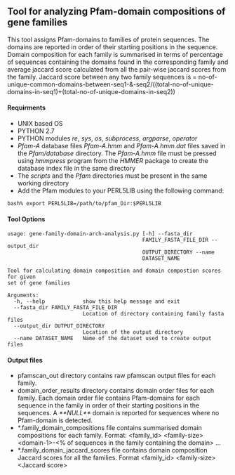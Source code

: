 ## Tool for analyzing Pfam-domain compositions of gene families
This tool assigns Pfam-domains to families of protein sequences. The domains are reported in order of their starting positions in the sequence. Domain composition for each family is summarised in terms of percentage of sequences containing the domains found in the corresponding family and average jaccard score calculated from all the pair-wise jaccard scores from the family. Jaccard score between any two family sequences is = no-of-unique-common-domains-between-seq1-&-seq2/((total-no-of-unique-domains-in-seq1)+(total-no-of-unique-domains-in-seq2)) 

#### Requirments
* UNIX based OS
* PYTHON 2.7
* PYTHON modules _re_, _sys_, _os_, _subprocess_, _argparse_, _operator_
* _Pfam-A_ database files _Pfam-A.hmm_ and _Pfam-A.hmm.dat_ files saved in the _Pfam\/database_ directory. The _Pfam-A.hmm_ file must be pressed using _hmmpress_ program from the _HMMER_ package to create the database index file in the same directory
* The _scripts_ and the _Pfam_ directories must be present in the same working directory
* Add the Pfam modules to your PERL5LIB using the following command:
```
bash% export PERL5LIB=/path/to/pfam_Dir:$PERL5LIB
```

#### Tool Options
```
usage: gene-family-domain-arch-analysis.py [-h] --fasta_dir
                                           FAMILY_FASTA_FILE_DIR --output_dir
                                           OUTPUT_DIRECTORY --name
                                           DATASET_NAME

Tool for calculating domain composition and domain compostion scores for given
set of gene families

Arguments:
  -h, --help            show this help message and exit
  --fasta_dir FAMILY_FASTA_FILE_DIR
                        Location of directory containing family fasta files
  --output_dir OUTPUT_DIRECTORY
                        Location of the output directory
  --name DATASET_NAME   Name of the dataset used to create output files

```

#### Output files
* pfamscan\_out directory contains raw pfamscan output files for each family.
* domain\_order\_results directory contains domain order files for each family. Each domain order file contains Pfam-domains for each sequence in the family in order of their starting positions in the sequences. A _\*\*NULL\*\*_ domain is reported for sequences where no Pfam-domain is detected.
* \*.family\_domain\_compositions file contains summarised domain compositions for each family. Format\: \<family\_id\> \<family-size\> \<domain\-1\>\-\<\% of sequences in the family containing the domain\> ... 
* \*.family\_domain\_jaccard\_scores file contains domain composition Jaccard scores for all the families. Format \<family\_id\> \<family-size\> \<Jaccard score\>


